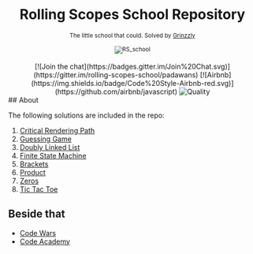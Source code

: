 <h1 align="center">Rolling Scopes School Repository</h1>

<div align="center">
  <sub>The little school that could. Solved by
  <a href="https://github.com/Grinzzly">Grinzzly</a>
  </a>
  <br>
  <br>
  <img src="https://school.rollingscopes.com/images/logo_rs_text.svg" alt="RS_school">
</div>
<br>
<div align="center">
  [![Join the chat](https://badges.gitter.im/Join%20Chat.svg)](https://gitter.im/rolling-scopes-school/padawans)
  [![Airbnb](https://img.shields.io/badge/Code%20Style-Airbnb-red.svg)](https://github.com/airbnb/javascript)
  <img src="https://img.shields.io/badge/60%25%20of%20the%20time-works%20every%20time-blue.svg" alt="Quality">
</div>
## About

The following solutions are included in the repo:
1. [Critical Rendering Path](https://github.com/Grinzzly/RS-school/tree/master/1.%20Critical%20Rendering%20Path)
2. [Guessing Game](https://github.com/Grinzzly/RS-school/tree/master/2.%20Guessing%20Game)
3. [Doubly Linked List](https://github.com/Grinzzly/RS-school/tree/master/3.%20Doubly%20Linked%20List)
4. [Finite State Machine](https://github.com/Grinzzly/RS-school/tree/master/4.%20Finite%20State%20Machine)
5. [Brackets](https://github.com/Grinzzly/RS-school/tree/master/5.%20Brackets)
6. [Product](https://github.com/Grinzzly/RS-school/tree/master/6.%20Product)
7. [Zeros](https://github.com/Grinzzly/RS-school/tree/master/7.%20Zeros)
8. [Tic Tac Toe](https://github.com/Grinzzly/RS-school/tree/master/8.%20Tic%20Tac%20Toe)

## Beside that
* <a href="https://github.com/Grinzzly/CodeWars">Code Wars</a>
* <a href="https://www.codecademy.com/users/Grinzzly/achievements">Code Academy</a>
